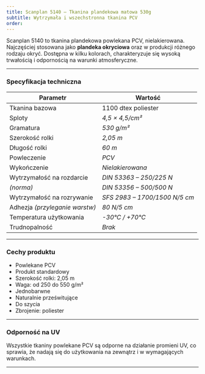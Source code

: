 ```yaml
---
title: Scanplan 5140 – Tkanina plandekowa matowa 530g
subtitle: Wytrzymała i wszechstronna tkanina PCV
order:
---
```


Scanplan 5140 to tkanina plandekowa powlekana PCV, nielakierowana. Najczęściej
stosowana jako **plandeka okryciowa** oraz w produkcji różnego rodzaju okryć.
Dostępna w kilku kolorach, charakteryzuje się wysoką trwałością i odpornością na
warunki atmosferyczne.

---

### **Specyfikacja techniczna**

| **Parametr**                   | **Wartość**                   |
| ------------------------------ | ----------------------------- |
| Tkanina bazowa                 | 1100 dtex poliester           |
| Sploty                         | _4,5 × 4,5/cm²_               |
| Gramatura                      | _530 g/m²_                    |
| Szerokość rolki                | _2,05 m_                      |
| Długość rolki                  | _60 m_                        |
| Powleczenie                    | _PCV_                         |
| Wykończenie                    | _Nielakierowana_              |
| Wytrzymałość na rozdarcie      | _DIN 53363 – 250/225 N_       |
| _(norma)_                      | _DIN 53356 – 500/500 N_       |
| Wytrzymałość na rozrywanie     | _SFS 2983 – 1700/1500 N/5 cm_ |
| Adhezja _(przyleganie warstw)_ | _80 N/5 cm_                   |
| Temperatura użytkowania        | _-30°C / +70°C_               |
| Trudnopalność                  | _Brak_                        |

---

### **Cechy produktu**

- Powlekane PCV
- Produkt standardowy
- Szerokość rolki: 2,05 m
- Waga: od 250 do 550 g/m²
- Jednobarwne
- Naturalnie prześwitujące
- Do szycia
- Zbrojenie: poliester

---

### **Odporność na UV**

Wszystkie tkaniny powlekane PCV są odporne na działanie promieni UV, co sprawia,
że nadają się do użytkowania na zewnątrz i w wymagających warunkach.

---
